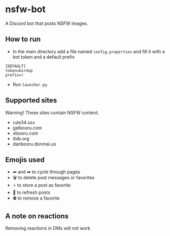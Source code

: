 # nsfw-bot
A Discord bot that posts NSFW images.

## How to run
- In the main directory add a file named `config.properties` and fill it with a bot token and a default prefix
```proprties
[DEFAULT]
token=birdup
prefix=!
```
- Run `launcher.py`

## Supported sites
Warning! These sites contain NSFW content.

- rule34.xxx
- gelbooru.com
- xbooru.com
- tbib.org
- danbooru.donmai.us

## Emojis used
- ⬅ and ➡ to cycle through pages
- 🗑️ to delete post messages or favorites
- ⭐ to store a post as favorite
- 🔁 to refresh posts
- ⛔ to remove a favorite

## A note on reactions
Removing reactions in DMs will not work
